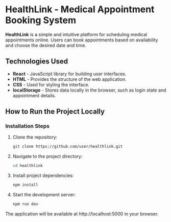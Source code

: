# HealthLink - Medical Appointment Booking System

**HealthLink** is a simple and intuitive platform for scheduling medical appointments online. Users can book appointments based on availability and choose the desired date and time.

## Technologies Used

- **React** - JavaScript library for building user interfaces.
- **HTML** - Provides the structure of the web application.
- **CSS** - Used for styling the interface.
- **localStorage** - Stores data locally in the browser, such as login state and appointment details.

## How to Run the Project Locally

### Installation Steps

1. Clone the repository:

   ```bash
   git clone https://github.com/user/healthlink.git

   ```

2. Navigate to the project directory:

   ```bash
   cd healthlink

   ```

3. Install project dependencies:

   ```bash
   npm install

   ```

4. Start the development server:

   ```bash
   npm run dev

   ```

The application will be available at http://localhost:5000 in your browser.
